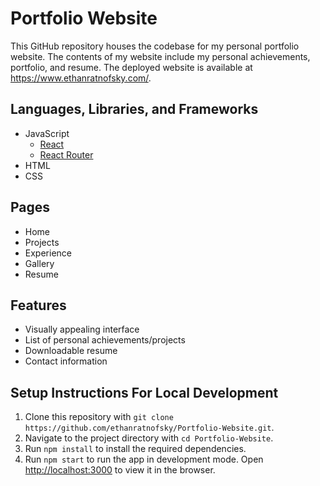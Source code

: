 # Portfolio Website
This GitHub repository houses the codebase for my personal portfolio website. The contents of my website include my personal achievements, portfolio, and resume. The deployed website is available at https://www.ethanratnofsky.com/.
## Languages, Libraries, and Frameworks
- JavaScript
    - [React](https://reactjs.org/)
    - [React Router](https://reactrouter.com/)
- HTML
- CSS
## Pages
- Home
- Projects
- Experience
- Gallery
- Resume
## Features
- Visually appealing interface
- List of personal achievements/projects
- Downloadable resume
- Contact information
## Setup Instructions For Local Development
1. Clone this repository with `git clone https://github.com/ethanratnofsky/Portfolio-Website.git`.
2. Navigate to the project directory with `cd Portfolio-Website`.
3. Run `npm install` to install the required dependencies.
4. Run `npm start` to run the app in development mode. Open [http://localhost:3000](http://localhost:3000) to view it in the browser.
